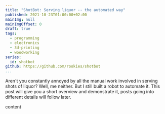 ```yaml
---
title: "ShotBot: Serving liquor -- the automated way"
published: 2021-10-23T01:00:00+02:00
mainImg: null
mainImgOffset: 0
draft: true
tags:
  - programming
  - electronics
  - 3d-printing
  - woodworking
series:
  id: shotbot
github: https://github.com/rookies/shotbot
...
```

Aren't you constantly annoyed by all the manual work involved in serving shots of liquor? Well, me
neither. But I still built a robot to automate it. This post will give you a short overview and
demonstrate it, posts going into different details will follow later.

content
